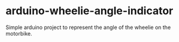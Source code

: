 # arduino-wheelie-angle-indicator
Simple arduino project to represent the angle of the wheelie on the motorbike.
